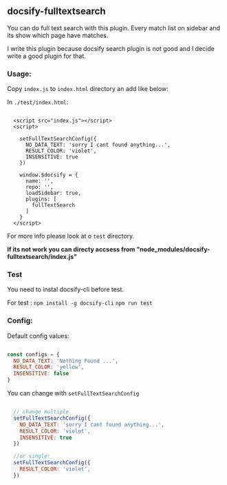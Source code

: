 ## docsify-fulltextsearch

You can do full text search with this plugin.
Every match list on sidebar and its show which page have matches.

I write this plugin because docsify search plugin is not good and I decide write a good plugin for that.

### Usage:
Copy `index.js` to `index.html` directory an add like below: 

In `./test/index.html`:
```javascirpt

  <script src="index.js"></script>
  <script>

    setFullTextSearchConfig({
      NO_DATA_TEXT: 'sorry I cant found anything...',
      RESULT_COLOR: 'violet',
      INSENSITIVE: true
    })
    
    window.$docsify = {
      name: '',
      repo: '',
      loadSidebar: true,
      plugins: [
        fullTextSearch
      ]
    }
  </script>

```

For more info please look at o `test` directory.

**If its not work you can directy accsess from "node_modules/docsify-fulltextsearch/index.js"**

### Test

You need to instal docsify-cli before test.

For test :
`npm install -g docsify-cli`
`npm run test`  

### Config:

Default config values:

```javascript

const configs = {
  NO_DATA_TEXT: 'Nothing Found ...',
  RESULT_COLOR: 'yellow',
  INSENSITIVE: false
}

```

You can change with `setFullTextSearchConfig`

```javascript

  // change multiple
  setFullTextSearchConfig({
    NO_DATA_TEXT: 'sorry I cant found anything...',
    RESULT_COLOR: 'violet',
    INSENSITIVE: true
  })

  //or single: 
  setFullTextSearchConfig({
    RESULT_COLOR: 'violet',
  })

```


